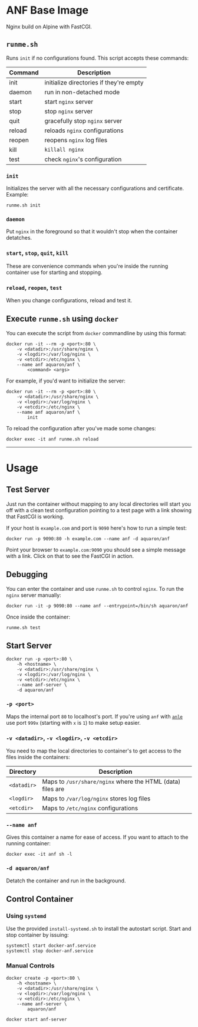 # ANF Base Image

Nginx build on Alpine with FastCGI.

## `runme.sh`

Runs `init` if no configurations found.
This script accepts these commands:

| Command   | Description                                      |
| --------- | ------------------------------------------------ |
| init      | initialize directories if they're empty          |
| daemon    | run in non-detached mode                         |
| start     | start `nginx` server                             |
| stop      | stop `nginx` server                              |
| quit      | gracefully stop `nginx` server                   |
| reload    | reloads `nginx` configurations                   |
| reopen    | reopens `nginx` log files                        |
| kill      | `killall nginx`                                  |
| test      | check `nginx`'s configuration                    |

### `init`

Initializes the server with all the necessary configurations and certificate.
Example:

    runme.sh init 

### `daemon`

Put `nginx` in the foreground so that it wouldn't stop when the container detatches.

### `start`, `stop`, `quit`, `kill`

These are convenience commands when you're inside the running container use for
starting and stopping.

### `reload`, `reopen`, `test`

When you change configurations, reload and test it.

## Execute `runme.sh` using `docker`

You can execute the script from `docker` commandline by using this format:

    docker run -it --rm -p <port>:80 \
        -v <datadir>:/usr/share/nginx \
        -v <logdir>:/var/log/nginx \
        -v <etcdir>:/etc/nginx \
        --name anf aquaron/anf \
            <command> <args>

For example, if you'd want to initialize the server:

    docker run -it --rm -p <port>:80 \
        -v <datadir>:/usr/share/nginx \
        -v <logdir>:/var/log/nginx \
        -v <etcdir>:/etc/nginx \
        --name anf aquaron/anf \
            init

To reload the configuration after you've made some changes:

    docker exec -it anf runme.sh reload


-------------------------------------------------------------------------------

# Usage

## Test Server

Just run the container without mapping to any local directories will start you off with
a clean test configuration pointing to a test page with a link showing that FastCGI is working.

If your host is `example.com` and port is `9090` here's how to run a simple test:

    docker run -p 9090:80 -h example.com --name anf -d aquaron/anf

Point your browser to `example.com:9090` you should see a simple message with a link.
Click on that to see the FastCGI in action.

## Debugging

You can enter the container and use `runme.sh` to control `nginx`.
To run the `nginx` server manually:

    docker run -it -p 9090:80 --name anf --entrypoint=/bin/sh aquaron/anf

Once inside the container:

    runme.sh test


## Start Server

    docker run -p <port>:80 \
        -h <hostname> \
        -v <datadir>:/usr/share/nginx \
        -v <logdir>:/var/log/nginx \
        -v <etcdir>:/etc/nginx \
        --name anf-server \
        -d aquaron/anf

### `-p <port>`

Maps the internal port `80` to localhost's port. 
If you're using `anf` with [`anle`](https://github.com/aquaron/anle) 
use port `999x` (starting with `x` is `1`) to make setup easier.

### `-v <datadir>`, `-v <logdir>`, `-v <etcdir>`

You need to map the local directories to container's to get access
to the files inside the containers:

| Directory   | Description
| ----------- | -----------
| `<datadir>` | Maps to `/usr/share/nginx` where the HTML (data) files are
| `<logdir>`  | Maps to `/var/log/nginx` stores log files
| `<etcdir>`  | Maps to `/etc/nginx` configurations

### `--name anf`

Gives this container a name for ease of access.
If you want to attach to the running container:

    docker exec -it anf sh -l

### `-d aquaron/anf`

Detatch the container and run in the background.

## Control Container

### Using `systemd`

Use the provided `install-systemd.sh` to install the autostart script.
Start and stop container by issuing:

    systemctl start docker-anf.service
    systemctl stop docker-anf.service

### Manual Controls

    docker create -p <port>:80 \
        -h <hostname> \
        -v <datadir>:/usr/share/nginx \
        -v <logdir>:/var/log/nginx \
        -v <etcdir>:/etc/nginx \
        --name anf-server \
            aquaron/anf

    docker start anf-server

